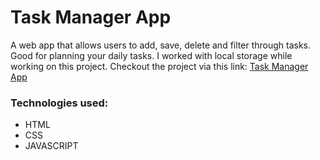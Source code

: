 # Task Manager App
A web app that allows users to add, save, delete and filter through tasks. 
Good for planning your daily tasks. I worked with local storage while working on this project. 
Checkout the project via this link: [Task Manager App](https://brainiac-m.github.io/Task-Manager/#)

### Technologies used:
* HTML
* CSS
* JAVASCRIPT
